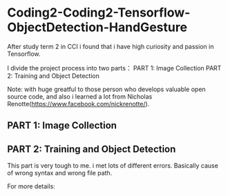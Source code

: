 # Coding2-Coding2-Tensorflow-ObjectDetection-HandGesture


After study term 2 in CCI i found that i have high curiosity and passion in Tensorflow. 

I divide the project process into two parts：
PART 1: Image Collection
PART 2: Training and Object Detection





Note: with huge greatful to those person who develops valuable open source code, and also i learned a lot from Nicholas Renotte(https://www.facebook.com/nickrenotte/).


## PART 1: Image Collection




## PART 2: Training and Object Detection

This part is very tough to me. i met lots of different errors. Basically cause of wrong syntax and wrong file path.



For more details: 


